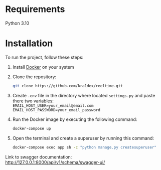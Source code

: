 # Requirements

Python 3.10

# Installation
To run the project, follow these steps:

1. Install [Docker](https://www.docker.com) on your system 

2. Clone the repository:
   ```bash
   git clone https://github.com/kra1dex/reeltime.git
   ```

3. Create `.env` file in the directory where located `settings.py` and paste there two variables: <br>
`EMAIL_HOST_USER=your_email@email.com` <br>
`EMAIL_HOST_PASSWORD=your_email_password`

4. Run the Docker image by executing the following command:
   ```bash
   docker-compose up
   ```

5. Open the terminal and create a superuser by running this command:
   ```bash
   docker-compose exec app sh -c "python manage.py createsuperuser"
   ```

Link to swagger documentation: http://127.0.0.1:8000/api/v1/schema/swagger-ui/
